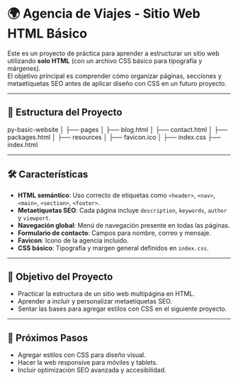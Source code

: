 # 🌍 Agencia de Viajes - Sitio Web HTML Básico

Este es un proyecto de práctica para aprender a estructurar un sitio web utilizando **solo HTML** (con un archivo CSS básico para tipografía y márgenes).  
El objetivo principal es comprender cómo organizar páginas, secciones y metaetiquetas SEO antes de aplicar diseño con CSS en un futuro proyecto.

---

## 📂 Estructura del Proyecto

py-basic-website
│
├── pages
│ ├── blog.html
│ ├── contact.html
│ ├── packages.html
│
├── resources
│ ├── favicon.ico
│
├── index.css
├── index.html


---

## 🛠 Características

- **HTML semántico**: Uso correcto de etiquetas como `<header>`, `<nav>`, `<main>`, `<section>`, `<footer>`.
- **Metaetiquetas SEO**: Cada página incluye `description`, `keywords`, `author` y `viewport`.
- **Navegación global**: Menú de navegación presente en todas las páginas.
- **Formulario de contacto**: Campos para nombre, correo y mensaje.
- **Favicon**: Icono de la agencia incluido.
- **CSS básico**: Tipografía y margen general definidos en `index.css`.

---

## 🎯 Objetivo del Proyecto

- Practicar la estructura de un sitio web multipágina en HTML.
- Aprender a incluir y personalizar metaetiquetas SEO.
- Sentar las bases para agregar estilos con CSS en el siguiente proyecto.

---

## 🚀 Próximos Pasos

- Agregar estilos con CSS para diseño visual.
- Hacer la web responsive para móviles y tablets.
- Incluir optimización SEO avanzada y accesibilidad.
